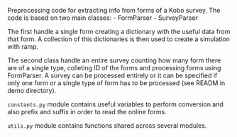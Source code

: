 Preprocessing code for extracting info from forms of a Kobo survey. 
The code is based on two main classes:
    - FormParser
    - SurveyParser

The first handle a single form creating a dictionary with the useful data from that form. A collection of this dictionaries is then used to create a simulation with ramp.

The second class handle an entire survey counting how many form there are of a single type, colleting ID of the forms and processing forms using FormParser. A survey can be processed entirely or it can be specified if only one form or a single type of form has to be processed (see READM in demo directory).

`constants.py` module contains useful variables to perform conversion and also prefix and suffix in order to read the online forms.

`utils.py` module contains functions shared across several modules.